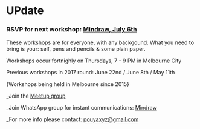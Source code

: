 # UPdate

### RSVP for next workshop: [Mindraw, July 6th](https://www.meetup.com/mindraw/events/241078414/)

These workshops are for everyone, with any backgound. What you need to bring is your: self, pens and pencils & some plain paper.

Workshops occur fortnighly on Thursdays, 7 - 9 PM in Melbourne City

Previous workshops in 2017 round: June 22nd / June 8th / May 11th

{Workshops being held in Melbourne since 2015}

_Join the [Meetup group](https://www.meetup.com/mindraw/)

_Join WhatsApp group for instant communications: [Mindraw](https://chat.whatsapp.com/ELRibWY2kTS5O36ZY6oHp2)

_For more info please contact: pouyaxyz@gmail.com
